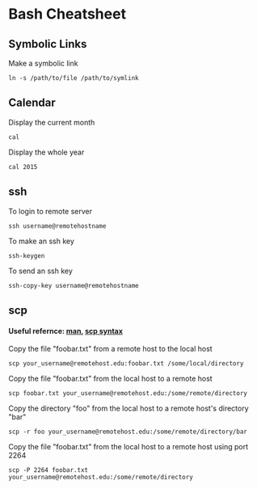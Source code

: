 Bash Cheatsheet
===============

Symbolic Links
--------------

Make a symbolic link

    ln -s /path/to/file /path/to/symlink

Calendar
--------

Display the current month

    cal

Display the whole year

    cal 2015

ssh
---

To login to remote server

    ssh username@remotehostname

To make an ssh key

    ssh-keygen

To send an ssh key

    ssh-copy-key username@remotehostname

scp
---

#### Useful refernce: [man](http://dell9.ma.utexas.edu/cgi-bin/man-cgi?00+00), [scp syntax](http://www.hypexr.org/linux_scp_help.php)

Copy the file "foobar.txt" from a remote host to the local host

    scp your_username@remotehost.edu:foobar.txt /some/local/directory

Copy the file "foobar.txt" from the local host to a remote host

    scp foobar.txt your_username@remotehost.edu:/some/remote/directory

Copy the directory "foo" from the local host to a remote host's directory "bar"

    scp -r foo your_username@remotehost.edu:/some/remote/directory/bar

Copy the file "foobar.txt" from the local host to a remote host using port 2264

    scp -P 2264 foobar.txt your_username@remotehost.edu:/some/remote/directory
